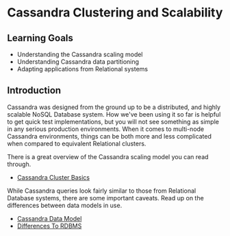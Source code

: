 # Cassandra Clustering and Scalability

## Learning Goals

- Understanding the Cassandra scaling model
- Understanding Cassandra data partitioning
- Adapting applications from Relational systems

## Introduction

Cassandra was designed from the ground up to be a distributed, and highly scalable NoSQL Database system. How we've been using it so far
is helpful to get quick test implementations, but you will not see something as simple in any serious production environments.
When it comes to multi-node Cassandra environments, things can be both more and less complicated when compared to equivalent Relational
clusters.

There is a great overview of the Cassandra scaling model you can read through.

- [Cassandra Cluster Basics](https://cassandra.apache.org/_/cassandra-basics.html)


While Cassandra queries look fairly similar to those from Relational Database systems, there are some important caveats. Read up on the differences between
data models in use.

- [Cassandra Data Model](https://cassandra.apache.org/doc/latest/cassandra/data_modeling/intro.html)
- [Differences To RDBMS](https://cassandra.apache.org/doc/latest/cassandra/data_modeling/data_modeling_rdbms.html)

